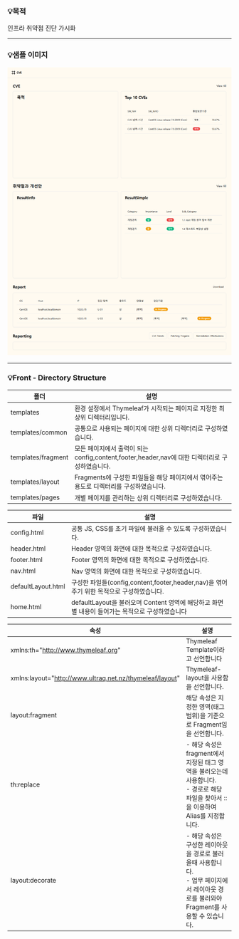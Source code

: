 ### 💡목적  
인프라 취약점 진단 가시화  

 
---
### 💡샘플 이미지
![image](info/cce-demo.png)

 
---
### 💡Front - Directory Structure


| 폴더   | 설명 |
|---|--|
| templates  | 환경 설정에서 Thymeleaf가 시작되는 페이지로 지정한 최상위 디렉터리입니다.                       |
| templates/common | 공통으로 사용되는 페이지에 대한 상위 디렉터리로 구성하였습니다.                                 |
| templates/fragment  | 모든 페이지에서 출력이 되는 config,content,footer,header,nav에 대한 디렉터리로 구성하였습니다. |
| templates/layout | Fragments에 구성한 파일들을 해당 페이지에서 엮어주는 용도로 디렉터리를 구성하였습니다.                |
| templates/pages  | 개별 페이지를 관리하는 상위 디렉터리로 구성하였습니다.                                      |

| 파일     | 설명 |
|--------------------|-----------------------------------------------------------------|
| config.html        | 공통 JS, CSS를 초기 파일에 불러올 수 있도록 구성하였습니다.                           |
| header.html        | Header 영역의 화면에 대한 목적으로 구성하였습니다.                                 |
| footer.html	       | Footer 영역의 화면에 대한 목적으로 구성하였습니다.                                 |
| nav.html	          | Nav 영역의 화면에 대한 목적으로 구성하였습니다.                                    |
| defaultLayout.html | 구성한 파일들(config,content,footer,header,nav)을 엮어주기 위한 목적으로 구성하였습니다. |
| home.html          | defaultLayout을 불러오며 Content 영역에 해당하고 화면 별 내용이 들어가는 목적으로 구성하였습니다 |
	
|  속성  | 설명 |
|---|-----------|
| xmlns:th="http://www.thymeleaf.org"  | Thymeleaf Template이라고 선언합니다                                                          |
| xmlns:layout="http://www.ultraq.net.nz/thymeleaf/layout"  | Thymeleaf-layout을 사용함을 선언합니다.                                                        |
| layout:fragment  | 해당 속성은 지정한 영역(태그 범위)을 기준으로 Fragment임을 선언합니다.                                         |
| th:replace  | - 해당 속성은 fragment에서 지정된 태그 영역을 불러오는데 사용합니다. <br/>- 경로로 해당 파일을 찾아서 :: 을 이용하여 Alias를 지정합니다. |
| layout:decorate  | - 해당 속성은 구성한 레이아웃을 경로로 불러올때 사용합니다. <br/>- 업무 페이지에서 레이아웃 경로를 불러와야 Fragment를 사용할 수 있습니다.    |
